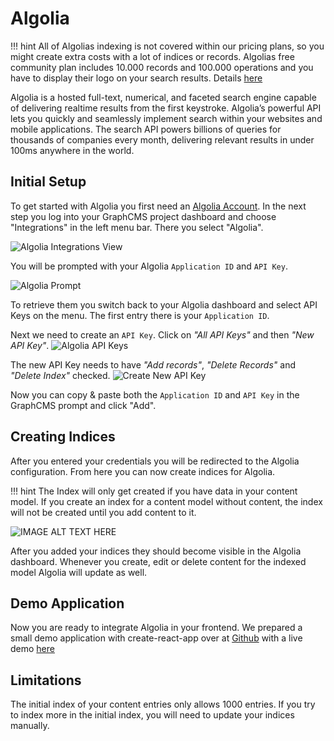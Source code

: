 # Algolia

!!! hint
    All of Algolias indexing is not covered within our pricing plans, so you might create extra costs with a lot of indices or records. Algolias free community plan includes 10.000 records and 100.000 operations and you have to display their logo on your search results. Details [here](https://www.algolia.com/pricing)

Algolia is a hosted full-text, numerical, and faceted search engine capable of delivering realtime results from the first keystroke. Algolia’s powerful API lets you quickly and seamlessly implement search within your websites and mobile applications. The search API powers billions of queries for thousands of companies every month, delivering relevant results in under 100ms anywhere in the world.

## Initial Setup

To get started with Algolia you first need an [Algolia Account](https://www.algolia.com/users/sign_up). In the next step you log into your GraphCMS project dashboard and choose "Integrations" in the left menu bar. There you select "Algolia".

![Algolia Integrations View](../img/integrations/integration_view.png)

You will be prompted with your Algolia `Application ID` and `API Key`. 

![Algolia Prompt](../img/integrations/algolia_prompt.png)

To retrieve them you switch back to your Algolia dashboard and select API Keys on the menu. The first entry there is your `Application ID`. 

Next we need to create an `API Key`. Click on *"All API Keys"* and then *"New API Key"*.
![Algolia API Keys](../img/integrations/algolia_api_keys.png)

The new API Key needs to have *"Add records"*, *"Delete Records"* and *"Delete Index"* checked.
![Create New API Key](../img/integrations/algolia_create_key.png)

Now you can copy & paste both the `Application ID` and `API Key` in the GraphCMS prompt and click "Add".

## Creating Indices

After you entered your credentials you will be redirected to the Algolia configuration. From here you can now create indices for Algolia.

!!! hint
    The Index will only get created if you have data in your content model. If you create an index for a content model without content, the index will not be created until you add content to it.

![IMAGE ALT TEXT HERE](https://media.giphy.com/media/xT1Ra3NA1YjMQMpB4Y/giphy.gif)

After you added your indices they should become visible in the Algolia dashboard. Whenever you create, edit or delete content for the indexed model Algolia will update as well.

## Demo Application

Now you are ready to integrate Algolia in your frontend. We prepared a small demo application with create-react-app over at [Github](https://github.com/belazer/graphcms-algolia) with a live demo [here](https://graphcms-algolia.netlify.com)

## Limitations

The initial index of your content entries only allows 1000 entries. If you try to index more in the initial index, you will need to update your indices manually.